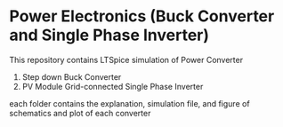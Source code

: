 # Power Electronics (Buck Converter and Single Phase Inverter)

This repository contains LTSpice simulation of Power Converter

1. Step down Buck Converter
2. PV Module Grid-connected Single Phase Inverter

each folder contains the explanation, simulation file, and figure of schematics and plot of each converter
